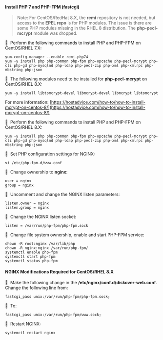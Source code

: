 #### Install PHP 7 and PHP-FPM (fastcgi)

>Note: For CentOS/RedHat 8.X, the **remi** repository is not needed, but access to the **EPEL repo** is for PHP modules. The issue is there are some PHP modules missing in the RHEL 8 distribution. The **php-pecl-mcrypt** module was dropped.

🔴 &nbsp;Perform the following commands to install PHP and PHP-FPM on CentOS/RHEL 7.X:
```
yum-config-manager --enable remi-php74
yum -y install php php-common php-fpm php-opcache php-pecl-mcrypt php-cli php-gd php-mysqlnd php-ldap php-pecl-zip php-xml php-xmlrpc php-mbstring php-json
```

🔴 &nbsp;The following modules need to be installed for **php-pecl-mcrypt** on CentOS/RHEL 8.X:
```
yum -y install libtomcrypt-devel libmcrypt-devel libmcrypt libtomcrypt
```
For more information: [https://hostadvice.com/how-to/how-to-install-mcrypt-on-centos-8/](https://hostadvice.com/how-to/how-to-install-mcrypt-on-centos-8/)

🔴 &nbsp;Perform the following commands to install PHP and PHP-FPM on CentOS/RHEL 8.X:
```
yum -y install php php-common php-fpm php-opcache php-pecl-mcrypt php-cli php-gd php-mysqlnd php-ldap php-pecl-zip php-xml php-xmlrpc php-mbstring php-json
```

🔴 &nbsp;Set PHP configuration settings for NGINX:
```
vi /etc/php-fpm.d/www.conf
```

🔴 &nbsp;Change ownership to **nginx**:
```
user = nginx
group = nginx
```

🔴 &nbsp;Uncomment and change the NGINX listen parameters:
```
listen.owner = nginx
listen.group = nginx
```

🔴 &nbsp;Change the  NGINX listen socket:
```
listen = /var/run/php-fpm/php-fpm.sock
```

🔴 &nbsp;Change file system ownership, enable and start PHP-FPM service:
```
chown -R root:nginx /var/lib/php
chown -R nginx:nginx /var/run/php-fpm/
systemctl enable php-fpm
systemctl start php-fpm
systemctl status php-fpm
```

#### NGINX Modifications Required for CentOS/RHEL 8.X

🔴 &nbsp;Make the following change in the **/etc/nginx/conf.d/diskover-web.conf**. Change the following line from:
```
fastcgi_pass unix:/var/run/php-fpm/php-fpm.sock;
```

🔴 &nbsp;To:
```
fastcgi_pass unix:/var/run/php-fpm/www.sock;
```

🔴 &nbsp;Restart NGINX:
```
systemctl restart nginx
```
